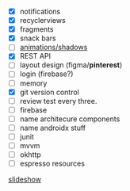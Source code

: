 - [x] notifications
- [x] recyclerviews
- [x] fragments
- [x] snack bars
- [ ] [animations/shadows](https://developer.android.com/guide/topics/ui/look-and-feel?authuser=1)
- [x] REST API
- [ ] layout design (figma/**pinterest**)
- [ ] login (firebase?)
- [ ] memory
- [x] git version control
- [ ] review test every three.
- [ ] firebase
- [ ] name architecure components
- [ ] name androidx stuff
- [ ] junit
- [ ] mvvm
- [ ] okhttp
- [ ] espresso
resources

[slideshow](https://drive.google.com/drive/folders/1MRqvBGEDtNtpDyKd8sulMJreFCz1JxgC)